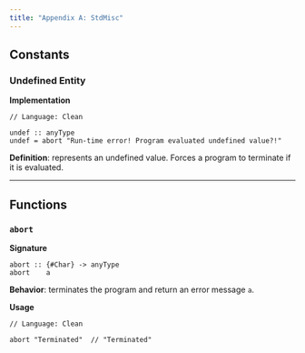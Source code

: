 ```yaml
---
title: "Appendix A: StdMisc"
---
```


## Constants

### Undefined Entity

**Implementation**

```
// Language: Clean

undef :: anyType
undef = abort "Run-time error! Program evaluated undefined value?!"
```

**Definition**: represents an undefined value.
Forces a program to terminate if it is evaluated.

---

## Functions

### `abort`

**Signature**

```
abort :: {#Char} -> anyType
abort    a
```

**Behavior**: terminates the program and return an error message `a`.

**Usage**

```
// Language: Clean
 
abort "Terminated"  // "Terminated"
```
